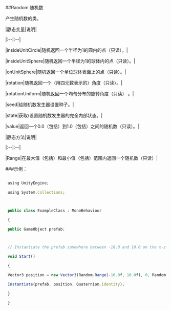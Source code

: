 ##Random 随机数

产生随机数的类。



|静态变量|说明|

|:--|:--|

|insideUnitCircle|随机返回一个半径为1的圆内的点（只读）。|

|insideUnitSphere|随机返回一个半径为1的球体内的点（只读）。|

|onUnitSphere|随机返回一个单位球体表面上的点（只读）。|

|rotation|随机返回一个（用四元数表示的）角度（只读）。|

|rotationUniform|随机返回一个均匀分布的旋转角度（只读） 。|

|seed|给随机数发生器设置种子。|

|state|获取/设置随机数发生器的完全内部状态。|

|value|返回一个0.0（包括）到1.0（包括）之间的随机数（只读）。|



|静态方法|说明|

|:--|:--|

|Range|在最大值（包括）和最小值（包括）范围内返回一个随机数（只读）|





###示例：



```javascript

 using UnityEngine;

 using System.Collections;



 public class ExampleClass : MonoBehaviour

 {

 public GameObject prefab;



 // Instantiate the prefab somewhere between -10.0 and 10.0 on the x-z plane

 void Start()

 {

 Vector3 position = new Vector3(Random.Range(-10.0f, 10.0f), 0, Random.Range(-10.0f, 10.0f));

 Instantiate(prefab, position, Quaternion.identity);

 }

 }

```




